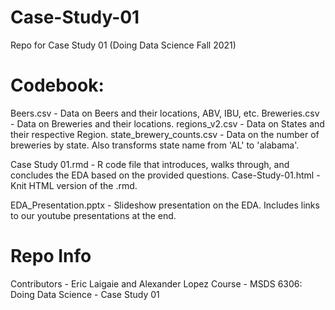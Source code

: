 # Case-Study-01

Repo for Case Study 01 (Doing Data Science Fall 2021)


# Codebook:

Beers.csv - Data on Beers and their locations, ABV, IBU, etc.
Breweries.csv - Data on Breweries and their locations.
regions_v2.csv - Data on States and their respective Region.
state_brewery_counts.csv - Data on the number of breweries by state. Also transforms state name from 'AL' to 'alabama'.

Case Study 01.rmd - R code file that introduces, walks through, and concludes the EDA based on the provided questions.
Case-Study-01.html - Knit HTML version of the .rmd.

EDA_Presentation.pptx - Slideshow presentation on the EDA. Includes links to our youtube presentations at the end.


# Repo Info

Contributors - Eric Laigaie and Alexander Lopez
Course - MSDS 6306: Doing Data Science - Case Study 01
